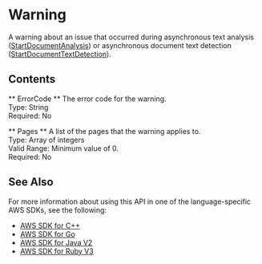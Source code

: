 # Warning<a name="API_Warning"></a>

A warning about an issue that occurred during asynchronous text analysis \([StartDocumentAnalysis](API_StartDocumentAnalysis.md)\) or asynchronous document text detection \([StartDocumentTextDetection](API_StartDocumentTextDetection.md)\)\. 

## Contents<a name="API_Warning_Contents"></a>

 ** ErrorCode **   <a name="Textract-Type-Warning-ErrorCode"></a>
The error code for the warning\.  
Type: String  
Required: No

 ** Pages **   <a name="Textract-Type-Warning-Pages"></a>
A list of the pages that the warning applies to\.  
Type: Array of integers  
Valid Range: Minimum value of 0\.  
Required: No

## See Also<a name="API_Warning_SeeAlso"></a>

For more information about using this API in one of the language\-specific AWS SDKs, see the following:
+  [AWS SDK for C\+\+](https://docs.aws.amazon.com/goto/SdkForCpp/textract-2018-06-27/Warning) 
+  [AWS SDK for Go](https://docs.aws.amazon.com/goto/SdkForGoV1/textract-2018-06-27/Warning) 
+  [AWS SDK for Java V2](https://docs.aws.amazon.com/goto/SdkForJavaV2/textract-2018-06-27/Warning) 
+  [AWS SDK for Ruby V3](https://docs.aws.amazon.com/goto/SdkForRubyV3/textract-2018-06-27/Warning) 